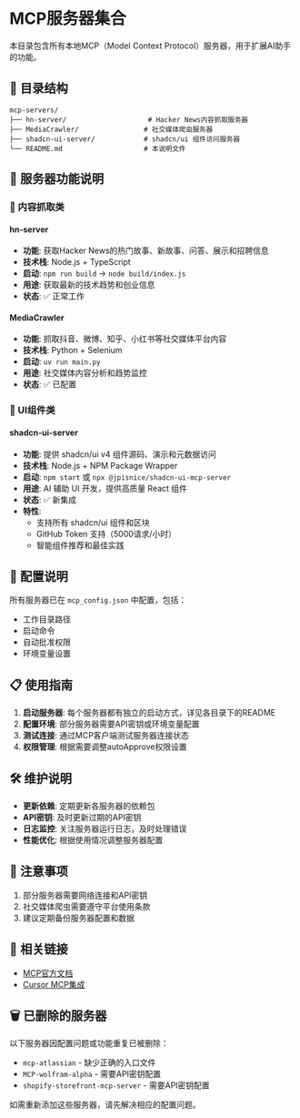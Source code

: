 # MCP服务器集合

本目录包含所有本地MCP（Model Context Protocol）服务器，用于扩展AI助手的功能。

## 📁 目录结构

```
mcp-servers/
├── hn-server/                    # Hacker News内容抓取服务器
├── MediaCrawler/                # 社交媒体爬虫服务器
├── shadcn-ui-server/            # shadcn/ui 组件访问服务器
└── README.md                    # 本说明文件
```

## 🚀 服务器功能说明

### 📰 内容抓取类

#### hn-server
- **功能**: 获取Hacker News的热门故事、新故事、问答、展示和招聘信息
- **技术栈**: Node.js + TypeScript
- **启动**: `npm run build` → `node build/index.js`
- **用途**: 获取最新的技术趋势和创业信息
- **状态**: ✅ 正常工作

#### MediaCrawler
- **功能**: 抓取抖音、微博、知乎、小红书等社交媒体平台内容
- **技术栈**: Python + Selenium
- **启动**: `uv run main.py`
- **用途**: 社交媒体内容分析和趋势监控
- **状态**: ✅ 已配置

### 🎨 UI组件类

#### shadcn-ui-server
- **功能**: 提供 shadcn/ui v4 组件源码、演示和元数据访问
- **技术栈**: Node.js + NPM Package Wrapper
- **启动**: `npm start` 或 `npx @jpisnice/shadcn-ui-mcp-server`
- **用途**: AI 辅助 UI 开发，提供高质量 React 组件
- **状态**: ✅ 新集成
- **特性**: 
  - 支持所有 shadcn/ui 组件和区块
  - GitHub Token 支持（5000请求/小时）
  - 智能组件推荐和最佳实践

## 🔧 配置说明

所有服务器已在 `mcp_config.json` 中配置，包括：
- 工作目录路径
- 启动命令
- 自动批准权限
- 环境变量设置

## 📋 使用指南

1. **启动服务器**: 每个服务器都有独立的启动方式，详见各目录下的README
2. **配置环境**: 部分服务器需要API密钥或环境变量配置
3. **测试连接**: 通过MCP客户端测试服务器连接状态
4. **权限管理**: 根据需要调整autoApprove权限设置

## 🛠️ 维护说明

- **更新依赖**: 定期更新各服务器的依赖包
- **API密钥**: 及时更新过期的API密钥
- **日志监控**: 关注服务器运行日志，及时处理错误
- **性能优化**: 根据使用情况调整服务器配置

## 📝 注意事项

1. 部分服务器需要网络连接和API密钥
2. 社交媒体爬虫需要遵守平台使用条款
3. 建议定期备份服务器配置和数据

## 🔗 相关链接

- [MCP官方文档](https://modelcontextprotocol.io/)
- [Cursor MCP集成](https://cursor.sh/docs/mcp)

## 🗑️ 已删除的服务器

以下服务器因配置问题或功能重复已被删除：
- `mcp-atlassian` - 缺少正确的入口文件
- `MCP-wolfram-alpha` - 需要API密钥配置
- `shopify-storefront-mcp-server` - 需要API密钥配置

如需重新添加这些服务器，请先解决相应的配置问题。 